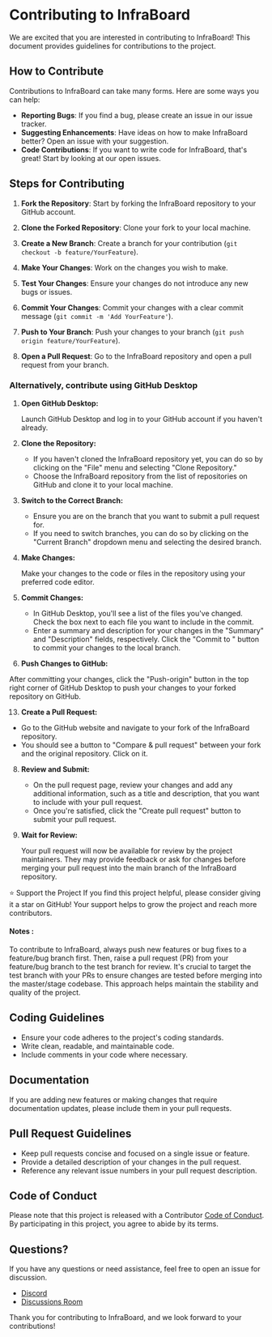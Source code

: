 # Contributing to InfraBoard

We are excited that you are interested in contributing to InfraBoard! This document provides guidelines for contributions to the project.

## How to Contribute

Contributions to InfraBoard can take many forms. Here are some ways you can help:

- **Reporting Bugs**: If you find a bug, please create an issue in our issue tracker.
- **Suggesting Enhancements**: Have ideas on how to make InfraBoard better? Open an issue with your suggestion.
- **Code Contributions**: If you want to write code for InfraBoard, that's great! Start by looking at our open issues.

## Steps for Contributing

1. **Fork the Repository**: Start by forking the InfraBoard repository to your GitHub account.

2. **Clone the Forked Repository**: Clone your fork to your local machine.

3. **Create a New Branch**: Create a branch for your contribution (`git checkout -b feature/YourFeature`).

4. **Make Your Changes**: Work on the changes you wish to make.

5. **Test Your Changes**: Ensure your changes do not introduce any new bugs or issues.

6. **Commit Your Changes**: Commit your changes with a clear commit message (`git commit -m 'Add YourFeature'`).

7. **Push to Your Branch**: Push your changes to your branch (`git push origin feature/YourFeature`).

8. **Open a Pull Request**: Go to the InfraBoard repository and open a pull request from your branch.

### Alternatively, contribute using GitHub Desktop

1. **Open GitHub Desktop:**
   
   Launch GitHub Desktop and log in to your GitHub account if you haven't already.

3. **Clone the Repository:**
   
   - If you haven't cloned the InfraBoard repository yet, you can do so by clicking on the "File" menu and selecting "Clone Repository."
   - Choose the InfraBoard repository from the list of repositories on GitHub and clone it to your local machine.

5. **Switch to the Correct Branch:**
   
   - Ensure you are on the branch that you want to submit a pull request for.
   - If you need to switch branches, you can do so by clicking on the "Current Branch" dropdown menu and selecting the desired branch.

7. **Make Changes:**
   
   Make your changes to the code or files in the repository using your preferred code editor.

9. **Commit Changes:**
    
   - In GitHub Desktop, you'll see a list of the files you've changed. Check the box next to each file you want to include in the commit.
   - Enter a summary and description for your changes in the "Summary" and "Description" fields, respectively. Click the "Commit to <branch-name>" button to commit your changes to the local branch.

11. **Push Changes to GitHub:**
    
   After committing your changes, click the "Push-origin" button in the top right corner of GitHub Desktop to push your changes to your forked repository on GitHub.

13. **Create a Pull Request:**
    
  - Go to the GitHub website and navigate to your fork of the InfraBoard repository.
  - You should see a button to "Compare & pull request" between your fork and the original repository. Click on it.

8. **Review and Submit:**
   
   - On the pull request page, review your changes and add any additional information, such as a title and description, that you want to include with your pull request.
   - Once you're satisfied, click the "Create pull request" button to submit your pull request.

10. **Wait for Review:**
    
    Your pull request will now be available for review by the project maintainers. They may provide feedback or ask for changes before merging your pull request into the main branch of the InfraBoard repository.

⭐️ Support the Project
If you find this project helpful, please consider giving it a star on GitHub! Your support helps to grow the project and reach more contributors.

#### Notes :

To contribute to InfraBoard, always push new features or bug fixes to a feature/bug branch first. Then, raise a pull request (PR) from your feature/bug branch to the test branch for review. It's crucial to target the test branch with your PRs to ensure changes are tested before merging into the master/stage codebase. This approach helps maintain the stability and quality of the project.

## Coding Guidelines

- Ensure your code adheres to the project's coding standards.
- Write clean, readable, and maintainable code.
- Include comments in your code where necessary.

## Documentation

If you are adding new features or making changes that require documentation updates, please include them in your pull requests.

## Pull Request Guidelines

- Keep pull requests concise and focused on a single issue or feature.
- Provide a detailed description of your changes in the pull request.
- Reference any relevant issue numbers in your pull request description.

## Code of Conduct

Please note that this project is released with a Contributor [Code of Conduct](./CODE_OF_CONDUCT.md). By participating in this project, you agree to abide by its terms.

## Questions?

If you have any questions or need assistance, feel free to open an issue for discussion.

- [Discord](https://discord.gg/nmRb3fsTgu)
- [Discussions Room](https://github.com/xerocodee/InfraBoard/discussions)

Thank you for contributing to InfraBoard, and we look forward to your contributions!
